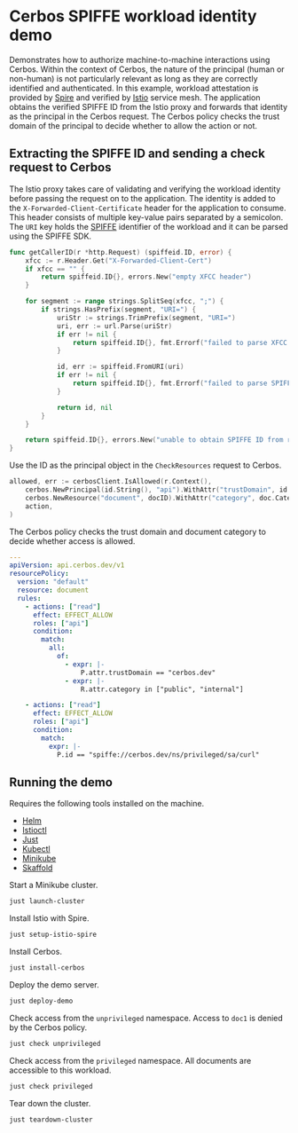 # Cerbos SPIFFE workload identity demo

Demonstrates how to authorize machine-to-machine interactions using Cerbos. Within the context of Cerbos, the nature of the principal (human or non-human) is not particularly relevant as long as they are correctly identified and authenticated. In this example, workload attestation is provided by [Spire](https://spiffe.io/docs/latest/spire-about/) and verified by [Istio](https://istio.io) service mesh. The application obtains the verified SPIFFE ID from the Istio proxy and forwards that identity as the principal in the Cerbos request. The Cerbos policy checks the trust domain of the principal to decide whether to allow the action or not.


## Extracting the SPIFFE ID and sending a check request to Cerbos

The Istio proxy takes care of validating and verifying the workload identity before passing the request on to the application. The identity is added to the `X-Forwarded-Client-Certificate` header for the application to consume. This header consists of multiple key-value pairs separated by a semicolon. The `URI` key holds the [SPIFFE](https://spiffe.io) identifier of the workload and it can be parsed using the SPIFFE SDK.

```go
func getCallerID(r *http.Request) (spiffeid.ID, error) {
	xfcc := r.Header.Get("X-Forwarded-Client-Cert")
	if xfcc == "" {
		return spiffeid.ID{}, errors.New("empty XFCC header")
	}

	for segment := range strings.SplitSeq(xfcc, ";") {
		if strings.HasPrefix(segment, "URI=") {
			uriStr := strings.TrimPrefix(segment, "URI=")
			uri, err := url.Parse(uriStr)
			if err != nil {
				return spiffeid.ID{}, fmt.Errorf("failed to parse XFCC URI: %w", err)
			}

			id, err := spiffeid.FromURI(uri)
			if err != nil {
				return spiffeid.ID{}, fmt.Errorf("failed to parse SPIFFE ID from URI: %w", err)
			}

			return id, nil
		}
	}

	return spiffeid.ID{}, errors.New("unable to obtain SPIFFE ID from request")
}
```

Use the ID as the principal object in the `CheckResources` request to Cerbos.

```go
allowed, err := cerbosClient.IsAllowed(r.Context(),
    cerbos.NewPrincipal(id.String(), "api").WithAttr("trustDomain", id.TrustDomain().Name()),
    cerbos.NewResource("document", docID).WithAttr("category", doc.Category),
    action,
)
```

The Cerbos policy checks the trust domain and document category to decide whether access is allowed.

```yaml
---
apiVersion: api.cerbos.dev/v1
resourcePolicy:
  version: "default"
  resource: document
  rules:
    - actions: ["read"]
      effect: EFFECT_ALLOW
      roles: ["api"]
      condition:
        match:
          all:
            of:
              - expr: |-
                  P.attr.trustDomain == "cerbos.dev"
              - expr: |-
                  R.attr.category in ["public", "internal"]

    - actions: ["read"]
      effect: EFFECT_ALLOW
      roles: ["api"]
      condition:
        match:
          expr: |-
            P.id == "spiffe://cerbos.dev/ns/privileged/sa/curl"
```

## Running the demo

Requires the following tools installed on the machine.

- [Helm](https://helm.sh)
- [Istioctl](https://istio.io/latest/docs/setup/getting-started/#download)
- [Just](https://just.systems/man/en/packages.html)
- [Kubectl](https://kubernetes.io/docs/tasks/tools/#kubectl)
- [Minikube](https://minikube.sigs.k8s.io/docs/)
- [Skaffold](https://skaffold.dev)


Start a Minikube cluster.

```sh
just launch-cluster
```

Install Istio with Spire.

```sh
just setup-istio-spire
```

Install Cerbos.

```sh
just install-cerbos
```

Deploy the demo server.

```sh
just deploy-demo
```

Check access from the `unprivileged` namespace. Access to `doc1` is denied by the Cerbos policy.

```sh
just check unprivileged
```

Check access from the `privileged` namespace. All documents are accessible to this workload.

```sh
just check privileged
```

Tear down the cluster.

```sh
just teardown-cluster
```
